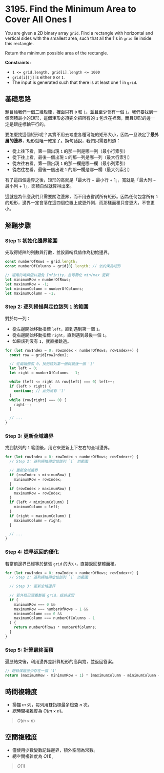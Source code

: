 # 3195. Find the Minimum Area to Cover All Ones I

You are given a 2D binary array `grid`. 
Find a rectangle with horizontal and vertical sides with the smallest area, such that all the 1's in `grid` lie inside this rectangle.

Return the minimum possible area of the rectangle.

**Constraints:**

- `1 <= grid.length, grid[i].length <= 1000`
- `grid[i][j]` is either `0` or `1`.
- The input is generated such that there is at least one 1 in `grid`.

## 基礎思路

題目給我們一個二維矩陣，裡面只有 `0` 和 `1`，並且至少會有一個 `1`。我們要找到一個面積最小的矩形，這個矩形必須完全把所有的 `1` 包含在裡面，而且矩形的邊一定是跟座標軸平行的。

要怎麼找這個矩形呢？其實不用去考慮各種可能的矩形大小，因為一旦決定了**最外層的邊界**，矩形就唯一確定了。換句話說，我們只需要知道：

- 從上往下看，第一個出現 `1` 的那一列是哪一列（最小行索引）
- 從下往上看，最後一個出現 `1` 的那一列是哪一列（最大行索引）
- 從左往右看，第一個出現 `1` 的那一欄是哪一欄（最小列索引）
- 從右往左看，最後一個出現 `1` 的那一欄是哪一欄（最大列索引）

有了這四個邊界之後，矩形的高就是「最大行 − 最小行 + 1」，寬就是「最大列 − 最小列 + 1」，面積自然就算得出來。

這就是為什麼我們只需要關注邊界，而不用去嘗試所有矩形。因為任何包含所有 `1` 的矩形，邊界一定會落在這四個位置上或更外側，而那樣面積只會更大，不會更小。

## 解題步驟

### Step 1: 初始化邊界範圍

先取得矩陣的列數與行數，並設置哨兵值作為初始邊界。

```typescript
const numberOfRows = grid.length;
const numberOfColumns = grid[0].length; // 依約束為矩形

// 選用的哨兵值以避免 Infinity，並可簡化 min/max 更新
let minimumRow = numberOfRows;
let maximumRow = -1;
let minimumColumn = numberOfColumns;
let maximumColumn = -1;
```

### Step 2: 逐列掃描與定位該列 `1` 的範圍

對於每一列：

- 從左邊開始移動指標 `left`，直到遇到第一個 `1`。
- 從右邊開始移動指標 `right`，直到遇到最後一個 `1`。
- 如果該列沒有 `1`，就直接跳過。

```typescript
for (let rowIndex = 0; rowIndex < numberOfRows; rowIndex++) {
  const row = grid[rowIndex];

  // 從兩端修剪 0，找到該列第一個與最後一個 '1'
  let left = 0;
  let right = numberOfColumns - 1;

  while (left <= right && row[left] === 0) left++;
  if (left > right) {
    continue; // 此列沒有 '1'
  }
  while (row[right] === 0) {
    right--;
  }

  // ...
}
```

### Step 3: 更新全域邊界

找到該列的 `1` 範圍後，用它來更新上下左右的全域邊界。

```typescript
for (let rowIndex = 0; rowIndex < numberOfRows; rowIndex++) {
  // Step 2: 逐列掃描與定位該列 `1` 的範圍

  // 更新全域邊界
  if (rowIndex < minimumRow) {
    minimumRow = rowIndex;
  }
  if (rowIndex > maximumRow) {
    maximumRow = rowIndex;
  }
  if (left < minimumColumn) {
    minimumColumn = left;
  }
  if (right > maximumColumn) {
    maximumColumn = right;
  }

  // ...
}
```

### Step 4: 提早返回的優化

若當前邊界已經等於整張 `grid` 的大小，直接返回整體面積。

```typescript
for (let rowIndex = 0; rowIndex < numberOfRows; rowIndex++) {
  // Step 2: 逐列掃描與定位該列 `1` 的範圍

  // Step 3: 更新全域邊界
  
  // 若外框已涵蓋整張 grid，提前返回
  if (
    minimumRow === 0 &&
    maximumRow === numberOfRows - 1 &&
    minimumColumn === 0 &&
    maximumColumn === numberOfColumns - 1
  ) {
    return numberOfRows * numberOfColumns;
  }
}
```

### Step 5: 計算最終面積

遍歷結束後，利用邊界差計算矩形的高與寬，並返回答案。

```typescript
// 題目保證至少存在一個 '1'
return (maximumRow - minimumRow + 1) * (maximumColumn - minimumColumn + 1);
```

## 時間複雜度

- 掃描 $m$ 列，每列用雙指標最多檢查 $n$ 次。
- 總時間複雜度為 $O(m \times n)$。

> $O(m \times n)$

## 空間複雜度

- 僅使用少數變數記錄邊界，額外空間為常數。
- 總空間複雜度為 $O(1)$。

> $O(1)$
